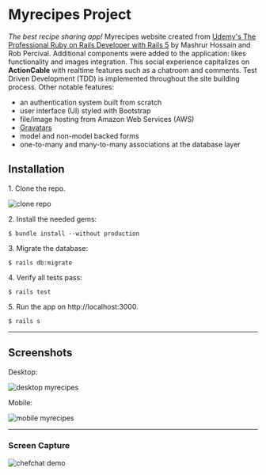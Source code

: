 # Myrecipes Project

_The best recipe sharing app!_ Myrecipes website created from
[Udemy's The Professional Ruby on Rails Developer with Rails 5](https://www.udemy.com/course/pro-ruby-on-rails-rails5/)
by Mashrur Hossain and Rob Percival. Additional components were added to the application:
likes functionality and images integration. This social experience capitalizes on
**ActionCable** with realtime features such as a chatroom and comments. Test Driven
Development (TDD) is implemented throughout the site building process. Other notable features:
* an authentication system built from scratch
* user interface (UI) styled with Bootstrap
* file/image hosting from Amazon Web Services (AWS)
* [Gravatars](https://en.gravatar.com/)
* model and non-model backed forms
* one-to-many and many-to-many associations at the database layer

## Installation

1\. Clone the repo.

![clone repo](https://i.imgur.com/VQSm78b.png)

2\. Install the needed gems:

```
$ bundle install --without production
```

3\. Migrate the database:

```
$ rails db:migrate
```

4\. Verify all tests pass:

```
$ rails test
```

5\. Run the app on http://localhost:3000. 

```
$ rails s
```

-----

## Screenshots

Desktop:

![desktop myrecipes](https://i.imgur.com/1k2dN2X.png)

Mobile:

![mobile myrecipes](https://i.imgur.com/A5IrY8x.png)

-----

### Screen Capture

![chefchat demo](https://i.imgur.com/q05S2wz.gif)